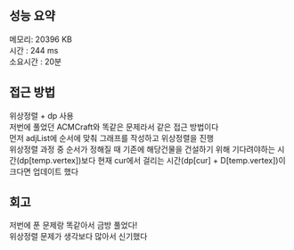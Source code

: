 
## 성능 요약
메모리: 20396 KB  
시간 : 244 ms  
소요시간 : 20분  


## 접근 방법
위상정렬 + dp 사용  
저번에 풀었던 ACMCraft와 똑같은 문제라서 같은 접근 방법이다  
먼저 adjList에 순서에 맞춰 그래프를 작성하고 위상정렬을 진행  
위상정렬 과정 중 순서가 정해질 때 기존에 해당건물을 건설하기 위해 기다려야하는 시간(dp[temp.vertex])보다 현재 cur에서 걸리는 시간(dp[cur] + D[temp.vertex])이 크다면 업데이트 했다  


## 회고
저번에 푼 문제랑 똑같아서 금방 풀었다!  
위상정렬 문제가 생각보다 많아서 신기했다  
